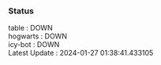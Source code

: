 ### Status


table : DOWN  
hogwarts : DOWN  
icy-bot : DOWN  
Latest Update : 2024-01-27 01:38:41.433105
